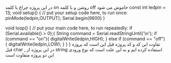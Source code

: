 در این پروژه چراغ با کلمه on روشن و با کلمه off خاموش می شود
const int ledpin = 13;
void setup() {
  // put your setup code here, to run once:
pinMode(ledpin,OUTPUT);
Serial.begin(9600)
}

void loop() {
  // put your main code here, to run repeatedly:
if (Serial.available() > 0);{
  String command = Serial.readStringUntil('\n');
  if (command == "on"){
    digitalWrite(ledpin,HIGH);
  }
  else if (command == "off"){
    digitalWrite(ledpin,LOW);
  }
}
}
تفاوت این کد و کد پروژه قبل این است که پروژه قبل char , در این پروژه از string استفاده کرده ایم و به این علت است که نوع ورودی این دو پروژه متفاوت است
